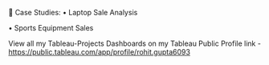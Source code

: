 📑 Case Studies:
•	Laptop Sale Analysis

•	Sports Equipment Sales

View all my Tableau-Projects Dashboards on my Tableau Public Profile link -
https://public.tableau.com/app/profile/rohit.gupta6093
